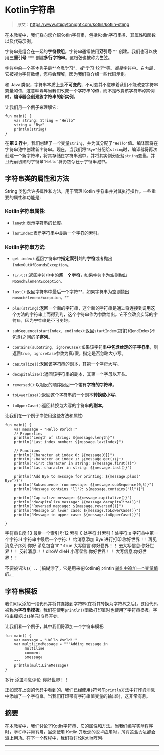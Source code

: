 # Kotlin字符串

> 原文：<https://www.studytonight.com/kotlin/kotlin-string>

在本教程中，我们将向您介绍Kotlin字符串，包括Kotlin字符串类、其属性和函数以及代码示例。

字符串是组合在一起的**字符数组**。字符串通常使用**双引号** **`""`** 创建。我们也可以使用**三重引号** **`"""`** 创建**多行字符串**。这根弦也被称为**生**弦。

字符串的一个基本例子是*“今晚学习”*，或*“学习 123”*等。都是字符串。在内部，它被视为字符数组，您将会理解，因为我们将介绍一些代码示例。

和 Java 类似，字符串本质上是**不可变的**。不可变并不意味着我们不能改变字符串变量的值。这意味着每当我们改变一个字符串的值，而不是改变该字符串的实例时，**编译器会创建该字符串的新实例**。

让我们用一个例子来理解它:

```
fun main() {
    var string: String = "Hello"
    string = "Bye"
    println(string)
}
```

在**第 2 行**中，我们创建了一个变量`string`，并为其分配了`"Hello"`值。编译器将在字符串池中创建新字符串。现在，当我们将`"Bye"`分配给`string`时，编译器将再次创建一个新字符串，将其存储在字符串池中，并将其实例分配给`string`变量。并且先前创建的字符串“`Hello`”将仍然存在于字符串池中。

## 字符串类的属性和方法

String 类包含许多属性和方法，用于管理 Kotlin 字符串并对其执行操作。一些重要的属性和功能是:

### Kotlin字符串属性:

*   `length`:表示字符串的长度。

*   `lastIndex`:表示字符串中最后一个字符的索引。

### Kotlin字符串方法:

*   `get(index)`:返回字符串中**指定索引**处的**字符**或者抛出`IndexOutOfBoundsException`。

*   `first()`:返回字符串中的**第一个字符**，如果字符串为空则抛出`NoSuchElementException`。

*   `last()`:返回字符串中最后一个字符**，如果字符串为空则抛出`NoSuchElementException`。**

*   `plus(string)`:返回一个新的字符串，这个新的字符串是通过将连接到调用这个方法的字符串上而得到的，这个字符串作为参数给出。它不会改变实际的字符串，因为字符串是不可变的。

*   `subSequence(startIndex, endIndex)`:返回`startIndex`(包含)和`endIndex`(不包含)之间的**子序列**。

*   `contains(subString, ignoreCase)`:如果该字符串**中包含给定的子字符串**，则返回`true`。`ignoreCase`参数为真/假，指定是否忽略大小写。

*   `capitalize()`:返回该字符串的副本，其第一个字母大写。

*   `decapitalize()`:返回该字符串的副本，其第一个字母以开头。

*   `reversed()`:以相反的顺序返回一个带有**字符的字符串**。

*   `toLowerCase()`:返回这个字符串的一个副本**转换成小写**。

*   `toUpperCase()`:返回转换为大写的字符串**的副本。**

让我们在一个例子中使用这些方法和属性:

```
fun main() {
    var message = "Hello World!!"
    // Properties
    println("Length of string: ${message.length}")
    println("Last index number: ${message.lastIndex}")

    // Functions
    println("Character at index 0: ${message[0]}")
    println("Character at index 1: ${message.get(1)}")
    println("First character in string: ${message.first()}")
    println("Last character in string: ${message.last()}")

    println("Add Bye to message for printing: ${message.plus(" Bye")}")
    println("Subsequence from message: ${message.subSequence(0,5)}")
    println("Message contains 'll'?: ${message.contains("ll")}")

    println("Capitalize message: ${message.capitalize()}")
    println("decapitalize message: ${message.decapitalize()}")
    println("Reversed message: ${message.reversed()}")
    println("Message in lower case: ${message.toLowerCase()}")
    println("Message in upper case: ${message.toUpperCase()}")

}
```

字符串长度:13
最后一个索引号:12
索引 0 处字符:H
索引 1 处字符:e
字符串中第一个字符:H
字符串中最后一个字符:！
给消息添加 Bye 进行打印:你好世界！！再见
消息子序列:你好
消息包含‘ll’？:true
大写留言:你好世界！！
去大写信息:你好世界！！
反转消息:！！dlroW olleH
小写留言:你好世界！！
大写信息:你好世界！！

不要被语法`${ .. }`搞糊涂了，它是用来在Kotlin的 println [输出中追加一个变量值的。](https://www.studytonight.com/kotlin/kotlin-input-and-output)

## 字符串模板

我们可以添加一段代码并将其连接到字符串(在将其转换为字符串之后)。这段代码被称为**字符串模板**。我们在使用`println()`函数打印值时也使用了字符串模板。字符串模板以`$`(美元)符号开始。

让我们看一个例子，其中我们将添加一个字符串模板:

```
fun main() {
    var message = "Hello World!!"
    var multiLineMessage = """Adding message in
         multiline
         comment: 
         $message
    """
    println(multiLineMessage)
}
```

多行
添加消息评论:
你好世界！！

正如您在上面的代码中看到的，我们已经使用`$`符号在`println`方法中打印的消息中添加了一个字符串。当我们打印带有字符串值变量的输出时，这非常有用。

## 摘要

在本教程中，我们讨论了Kotlin字符串、它的属性和方法。当我们编写实际程序时，字符串非常有用，当您使用 Kotlin 开发您的安卓应用时，所有这些方法都会派上用场。在下一个教程中，我们将讨论Kotlin阵列。

* * *

* * *